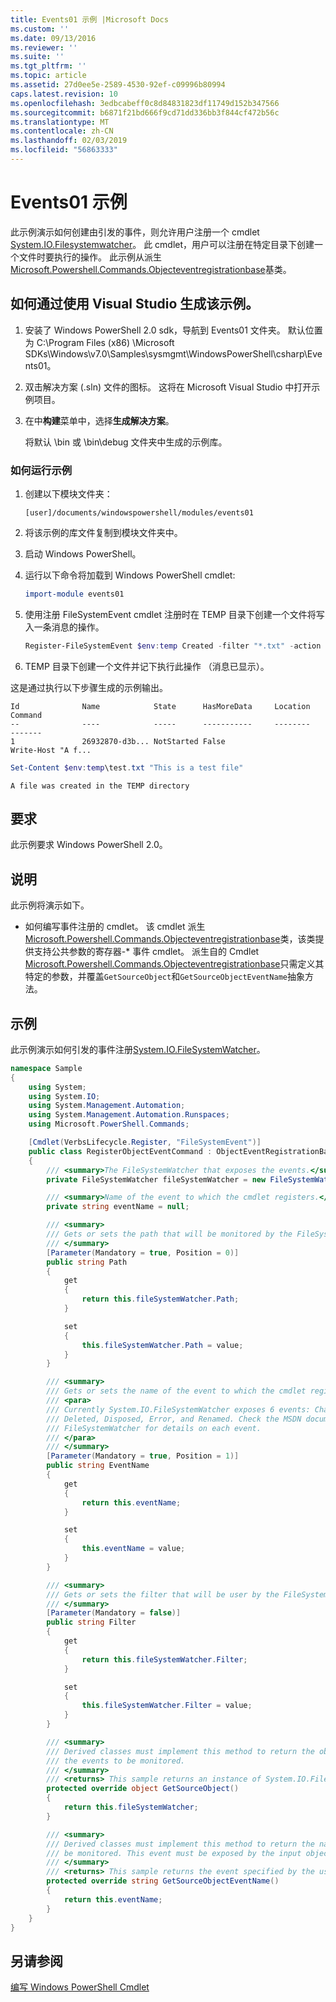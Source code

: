 ```yaml
---
title: Events01 示例 |Microsoft Docs
ms.custom: ''
ms.date: 09/13/2016
ms.reviewer: ''
ms.suite: ''
ms.tgt_pltfrm: ''
ms.topic: article
ms.assetid: 27d0ee5e-2589-4530-92ef-c09996b80994
caps.latest.revision: 10
ms.openlocfilehash: 3edbcabeff0c8d84831823df11749d152b347566
ms.sourcegitcommit: b6871f21bd666f9cd71dd336bb3f844cf472b56c
ms.translationtype: MT
ms.contentlocale: zh-CN
ms.lasthandoff: 02/03/2019
ms.locfileid: "56863333"
---
```

# <a name="events01-sample"></a>Events01 示例

此示例演示如何创建由引发的事件，则允许用户注册一个 cmdlet [System.IO.Filesystemwatcher](/dotnet/api/System.IO.FileSystemWatcher)。 此 cmdlet，用户可以注册在特定目录下创建一个文件时要执行的操作。 此示例从派生[Microsoft.Powershell.Commands.Objecteventregistrationbase](/dotnet/api/Microsoft.PowerShell.Commands.ObjectEventRegistrationBase)基类。

## <a name="how-to-build-the-sample-by-using-visual-studio"></a>如何通过使用 Visual Studio 生成该示例。

1. 安装了 Windows PowerShell 2.0 sdk，导航到 Events01 文件夹。 默认位置为 C:\Program Files (x86) \Microsoft SDKs\Windows\v7.0\Samples\sysmgmt\WindowsPowerShell\csharp\Events01。

2. 双击解决方案 (.sln) 文件的图标。 这将在 Microsoft Visual Studio 中打开示例项目。

3. 在中**构建**菜单中，选择**生成解决方案**。

    将默认 \bin 或 \bin\debug 文件夹中生成的示例库。

### <a name="how-to-run-the-sample"></a>如何运行示例

1. 创建以下模块文件夹：

    `[user]/documents/windowspowershell/modules/events01`

2. 将该示例的库文件复制到模块文件夹中。

3. 启动 Windows PowerShell。

4. 运行以下命令将加载到 Windows PowerShell cmdlet:

    ```powershell
    import-module events01
    ```

5. 使用注册 FileSystemEvent cmdlet 注册时在 TEMP 目录下创建一个文件将写入一条消息的操作。

    ```powershell
    Register-FileSystemEvent $env:temp Created -filter "*.txt" -action { Write-Host "A file was created in the TEMP directory" }
    ```

6. TEMP 目录下创建一个文件并记下执行此操作 （消息已显示）。

这是通过执行以下步骤生成的示例输出。

```output
Id              Name            State      HasMoreData     Location             Command
--              ----            -----      -----------     --------             -------
1               26932870-d3b... NotStarted False                                 Write-Host "A f...

```

```powershell
Set-Content $env:temp\test.txt "This is a test file"
```

```output
A file was created in the TEMP directory
```

## <a name="requirements"></a>要求

此示例要求 Windows PowerShell 2.0。

## <a name="demonstrates"></a>说明

此示例将演示如下。

- 如何编写事件注册的 cmdlet。 该 cmdlet 派生[Microsoft.Powershell.Commands.Objecteventregistrationbase](/dotnet/api/Microsoft.PowerShell.Commands.ObjectEventRegistrationBase)类，该类提供支持公共参数的寄存器-* 事件 cmdlet。 派生自的 Cmdlet [Microsoft.Powershell.Commands.Objecteventregistrationbase](/dotnet/api/Microsoft.PowerShell.Commands.ObjectEventRegistrationBase)只需定义其特定的参数，并覆盖`GetSourceObject`和`GetSourceObjectEventName`抽象方法。

## <a name="example"></a>示例

此示例演示如何引发的事件注册[System.IO.FileSystemWatcher](https://msdn.microsoft.com/en-us/library/system.io.filesystemwatcher\(v=vs.110\).aspx)。

```csharp
namespace Sample
{
    using System;
    using System.IO;
    using System.Management.Automation;
    using System.Management.Automation.Runspaces;
    using Microsoft.PowerShell.Commands;

    [Cmdlet(VerbsLifecycle.Register, "FileSystemEvent")]
    public class RegisterObjectEventCommand : ObjectEventRegistrationBase
    {
        /// <summary>The FileSystemWatcher that exposes the events.</summary>
        private FileSystemWatcher fileSystemWatcher = new FileSystemWatcher();

        /// <summary>Name of the event to which the cmdlet registers.</summary>
        private string eventName = null;

        /// <summary>
        /// Gets or sets the path that will be monitored by the FileSystemWatcher.
        /// </summary>
        [Parameter(Mandatory = true, Position = 0)]
        public string Path
        {
            get
            {
                return this.fileSystemWatcher.Path;
            }

            set
            {
                this.fileSystemWatcher.Path = value;
            }
        }

        /// <summary>
        /// Gets or sets the name of the event to which the cmdlet registers.
        /// <para>
        /// Currently System.IO.FileSystemWatcher exposes 6 events: Changed, Created,
        /// Deleted, Disposed, Error, and Renamed. Check the MSDN documentation of
        /// FileSystemWatcher for details on each event.
        /// </para>
        /// </summary>
        [Parameter(Mandatory = true, Position = 1)]
        public string EventName
        {
            get
            {
                return this.eventName;
            }

            set
            {
                this.eventName = value;
            }
        }

        /// <summary>
        /// Gets or sets the filter that will be user by the FileSystemWatcher.
        /// </summary>
        [Parameter(Mandatory = false)]
        public string Filter
        {
            get
            {
                return this.fileSystemWatcher.Filter;
            }

            set
            {
                this.fileSystemWatcher.Filter = value;
            }
        }

        /// <summary>
        /// Derived classes must implement this method to return the object that generates
        /// the events to be monitored.
        /// </summary>
        /// <returns> This sample returns an instance of System.IO.FileSystemWatcher</returns>
        protected override object GetSourceObject()
        {
            return this.fileSystemWatcher;
        }

        /// <summary>
        /// Derived classes must implement this method to return the name of the event to
        /// be monitored. This event must be exposed by the input object.
        /// </summary>
        /// <returns> This sample returns the event specified by the user with the -EventName parameter.</returns>
        protected override string GetSourceObjectEventName()
        {
            return this.eventName;
        }
    }
}
```

## <a name="see-also"></a>另请参阅

[编写 Windows PowerShell Cmdlet](./writing-a-windows-powershell-cmdlet.md)